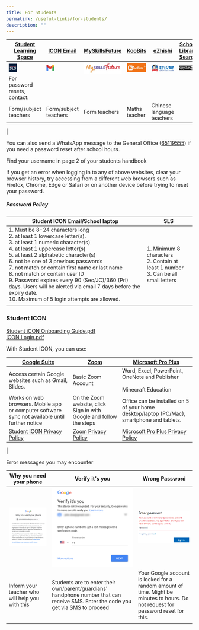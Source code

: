 ```yaml
---
title: For Students
permalink: /useful-links/for-students/
description: ""
---
```

|[Student Learning Space](https://vle.learning.moe.edu.sg/login)|[ICON Email](https://workspace.google.com/dashboard)|[MySkillsFuture](https://www.myskillsfuture.gov.sg/content/student/en/primary.html)|[KooBits](https://member.koobits.com/)|[eZhishi](https://www.ezhishi.net/Contents/)|[School Library Search](https://schoolibrary.moe.edu.sg/cantonmentpri/cgi-bin/spydus.exe/MSGTRN/WPAC/HOME)|
|------|------|------|------|------|------|
|<a href="https://vle.learning.moe.edu.sg/login"><img style="width:25%" src="/images/SLS%20Icon.png" align=left></a> | <a href="https://workspace.google.com/dashboard"><img style="width:25%" src="/images/Gmail.jpg" align=left></a>|<a href="https://www.myskillsfuture.gov.sg/content/student/en/primary.html"><img style="width:100%" src="/images/Myskillsfuture.jpg" align=left></a>|<a href="https://member.koobits.com/"><img style="width:100%" src="/images/Koobits.jpg" align=left></a>|<a href="https://www.ezhishi.net/Contents/"><img style="width:100%" src="/images/Ezhishi.jpg" align=left></a>|<a href="https://schoolibrary.moe.edu.sg/cantonmentpri/cgi-bin/spydus.exe/MSGTRN/WPAC/HOME"><img style="width:100%" src="/images/Spydus.jpg" align=left></a>|
| For password resets, contact:|  |  |  |  |  |
| Form/subject teachers | Form/subject teachers | Form teachers | Maths teacher | Chinese language teachers |
|  
	

You can also send a WhatsApp message to the General Office ([65119555](http://wa.me/6565119555)) if you need a password reset after school hours. 

Find your username in page 2 of your students handbook

If you get an error when logging in to any of above websites, clear your browser history, try accessing from a different web browsers such as Firefox, Chrome, Edge or Safari or on another device before trying to reset your password.
  
##### Password Policy

| Student ICON Email/School laptop | SLS |
|---|---|
| 1. Must be 8-24 characters long<br>2. at least 1 lowercase letter(s). <br>3. at least 1 numeric character(s)<br>4. at least 1 uppercase letter(s)<br>5. at least 2 alphabetic character(s)<br>6. not be one of 3 previous passwords<br>7. not match or contain first name or last name<br>8. not match or contain user ID<br>9. Password expires every 90 (Sec/JC)/360 (Pri) days. Users will be alerted via email 7 days before the expiry date.<br>10. Maximum of 5 login attempts are allowed. | 1. Minimum 8 characters<br>2. Contain at least 1 number<br>3. Can be all small letters |
| | |

### Student ICON

[Student iCON Onboarding Guide.pdf](/files/Student%20iCON%20Onboarding%20Guide.pdf) <br>
[ICON Login.pdf](/files/ICON%20Login.pdf)
	
With Student ICON, you can use:

| [Google Suite](https://workspace.google.com/dashboard)| [Zoom](https://zoom.us/signin)| [Microsoft Pro Plus](https://www.office.com/)|
|---|---|---|
| Access certain Google websites such as Gmail, Slides.| Basic Zoom Account | Word, Excel, PowerPoint, OneNote and Publisher <br><br>Minecraft Education |
|Works on web browsers. Mobile app or computer software sync not available until further notice|On the Zoom website, click Sign in with Google and follow the steps| Office can be installed on 5 of your home desktop/laptop (PC/Mac), smartphone and tablets.|
| [Student ICON Privacy Policy](https://workspace.google.com/terms/education_terms_japan.html) | [Zoom Privacy Policy](https://zoom.us/docs/en-us/schools-privacy-statement.html) | [Microsoft Pro Plus Privacy Policy](https://portal.office.com/commerce/mosa.aspx) |
|

Error messages you may encounter

| Why you need your phone | Verify it's you | Wrong Password |
|---|---|---|
| ![](/images/Why%20you%20need%20your%20phone.png) | ![](/images/Verify%20its%20you.png) | ![](/images/Wrong%20Pasword.png) |
| Inform your teacher who will help you with this | Students are to enter their own/parent/guardians' handphone number that can receive SMS. Enter the code you get via SMS to proceed | Your Google account is locked for a random amount of time. Might be minutes to hours. Do not request for password reset for this. |
| | | |
